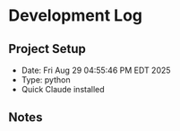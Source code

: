 # Development Log

## Project Setup
- Date: Fri Aug 29 04:55:46 PM EDT 2025
- Type: python
- Quick Claude installed

## Notes

